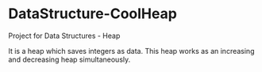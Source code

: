 # DataStructure-CoolHeap
Project for Data Structures - Heap

It is a heap which saves integers as data. This heap works as an increasing and decreasing heap simultaneously.

